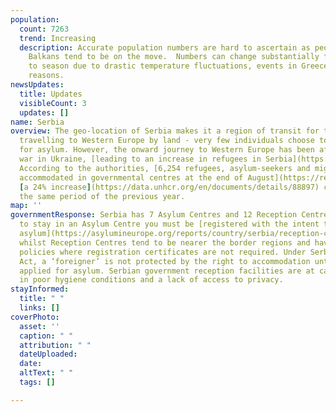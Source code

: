 ```yaml
---
population:
  count: 7263
  trend: Increasing
  description: Accurate population numbers are hard to ascertain as people in The
    Balkans tend to be on the move.  Numbers can change substantially from season
    to season due to drastic temperature fluctuations, events in Greece, and other
    reasons.
newsUpdates:
  title: Updates
  visibleCount: 3
  updates: []
name: Serbia
overview: The geo-location of Serbia makes it a region of transit for those who are
  travelling to Western Europe by land - very few individuals choose to stay and apply
  for asylum. However, the onward journey to Western Europe has been affected by the
  war in Ukraine, [leading to an increase in refugees in Serbia](https://www.infomigrants.net/en/post/41376/refugee-numbers-in-serbia-up-55-on-2021).
  According to the authorities, [6,254 refugees, asylum-seekers and migrants were
  accommodated in governmental centres at the end of August](https://reliefweb.int/report/serbia/unhcr-serbia-update-august-2022),
  [a 24% increase](https://data.unhcr.org/en/documents/details/88897) compared to
  the same period of the previous year.
map: ''
governmentResponse: Serbia has 7 Asylum Centres and 12 Reception Centres. To be able
  to stay in an Asylum Centre you must be [registered with the intent to apply for
  asylum](https://asylumineurope.org/reports/country/serbia/reception-conditions/short-overview-of-the-reception-system/),
  whilst Reception Centres tend to be nearer the border regions and have more flexible
  policies where registration certificates are not required. Under Serbia’s Asylum
  Act, a ‘foreigner’ is not protected by the right to accommodation until they have
  applied for asylum. Serbian government reception facilities are at capacity, resulting
  in poor hygiene conditions and a lack of access to privacy.
stayInformed:
  title: " "
  links: []
coverPhoto:
  asset: ''
  caption: " "
  attribution: " "
  dateUploaded: 
  date: 
  altText: " "
  tags: []

---
```

